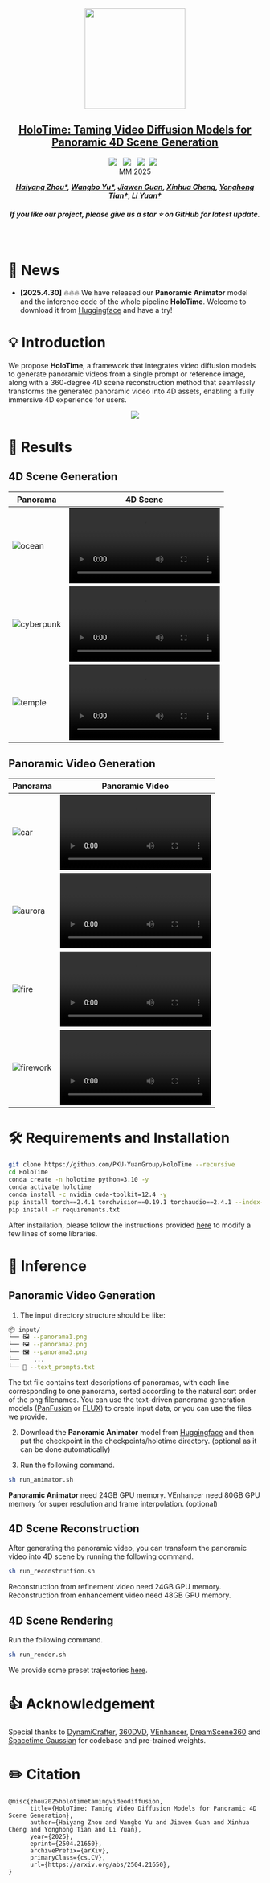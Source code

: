 <div align="center">
<img src='assets/logo.png' style="height:200px"></img>
<h2 align="center"> <a href="https://github.com/PKU-YuanGroup/HoloTime/">HoloTime: Taming Video Diffusion Models for Panoramic 4D Scene Generation</a></h2>
 <a href='https://arxiv.org/abs/2504.21650'><img src='https://img.shields.io/badge/arXiv-2504.21650-b31b1b.svg'></a> &nbsp;
 <a href='https://zhouhyocean.github.io/holotime/'><img src='https://img.shields.io/badge/Project-Page-Green'></a> &nbsp;
 <a href='https://www.youtube.com/watch?v=reJ7H-Pe2MQ'><img src='https://img.shields.io/badge/Youtube-Video-b31b1b.svg'></a>&nbsp;
 <a href='https://huggingface.co/Marblueocean/HoloTime'><img src='https://img.shields.io/badge/%F0%9F%A4%97%20Hugging%20Face-Model-blue'></a> &nbsp;

<br>
 MM 2025

_**[Haiyang Zhou*](), [Wangbo Yu*](https://scholar.google.com/citations?user=UOE8-qsAAAAJ&hl=zh-CN), [Jiawen Guan](), [Xinhua Cheng](https://cxh0519.github.io/), [Yonghong Tian&dagger;](https://www.pkuml.org/staff/yhtian.html), [Li Yuan&dagger;](https://yuanli2333.github.io/)**_
<h5 align="center"> If you like our project, please give us a star ⭐ on GitHub for latest update. </h5>


<br>

</div>

# 📰 News

* **[2025.4.30]**  🔥🔥🔥 We have released our **Panoramic Animator** model and the inference code of the whole pipeline **HoloTime**.  Welcome to download it from [Huggingface](https://huggingface.co/Marblueocean/HoloTime) and have a try!


# 💡 Introduction

We propose **HoloTime**, a framework that integrates video diffusion models to generate panoramic videos from a single prompt or reference image, along with a 360-degree 4D scene reconstruction method that seamlessly transforms the generated panoramic video into 4D assets, enabling a fully immersive 4D experience for users.

<div align="center">
  <img src="assets/method.png" style="max-width: 90%;">
</div>

# 🚀 Results

## 4D Scene Generation

<table>
  <thead>
    <tr>
      <th>Panorama</th>
      <th>4D Scene</th>
    </tr>
  </thead>
  <tbody>
    <tr>
      <td>
        <img src="./assets/4dscene/ocean2.png" alt="ocean">
      </td>
      <td>
        <video src="https://github.com/user-attachments/assets/7a3b6ecd-23b2-4c7f-a5d6-14aad4d9bf0a" autoplay controls></video>
      </td>
    </tr>
    <tr>
      <td>
        <img src="./assets/4dscene/cyberpunk.png" alt="cyberpunk">
      </td>
      <td>
        <video src="https://github.com/user-attachments/assets/59e916b8-e457-4b88-b80e-aa8c45db0d24" autoplay controls></video>
      </td>
    </tr>
    <tr>
      <td>
        <img src="./assets/4dscene/temple.png" alt="temple">
      </td>
      <td>
        <video src="https://github.com/user-attachments/assets/fa023f08-04ff-4772-96a4-1976998dae79" autoplay controls></video>
      </td>
    </tr>
  </tbody>
</table>

## Panoramic Video Generation

<table>
  <thead>
    <tr>
      <th>Panorama</th>
      <th>Panoramic Video</th>
    </tr>
  </thead>
  <tbody>
    <tr>
      <td>
        <img src="./assets/pano/car.png" alt="car">
      </td>
      <td>
        <video src="https://github.com/user-attachments/assets/a507a6a3-a3db-4bed-89be-6ce1af0f446d" autoplay controls></video>
      </td>
    </tr>
    <tr>
      <td>
        <img src="./assets/pano/aurora.png" alt="aurora">
      </td>
      <td>
        <video src="https://github.com/user-attachments/assets/44e2b221-0848-4308-9679-cbf2379cf22b" autoplay controls></video>
      </td>
    </tr>
    <tr>
      <td>
        <img src="./assets/pano/fire.png" alt="fire">
      </td>
      <td>
        <video src="https://github.com/user-attachments/assets/2088c136-984f-4591-92f7-f4f978740e90" autoplay controls></video>
      </td>
    </tr>
    <tr>
      <td>
        <img src="./assets/pano/firework.png" alt="firework">
      </td>
      <td>
        <video src="https://github.com/user-attachments/assets/95cf74da-aa74-4c47-8314-a0990cb8cd43" autoplay controls></video>
      </td>
    </tr>
  </tbody>
</table>

# 🛠️ Requirements and Installation

```bash
git clone https://github.com/PKU-YuanGroup/HoloTime --recursive
cd HoloTime
conda create -n holotime python=3.10 -y
conda activate holotime
conda install -c nvidia cuda-toolkit=12.4 -y
pip install torch==2.4.1 torchvision==0.19.1 torchaudio==2.4.1 --index-url https://download.pytorch.org/whl/cu124
pip install -r requirements.txt
```
After installation, please follow the instructions provided [here](./installation/README.md) to modify a few lines of some libraries.

# 🤖 Inference

## Panoramic Video Generation

1. The input directory structure should be like:
```bash
📦 input/
└── 🖼️ --panorama1.png
└── 🖼️ --panorama2.png
└── 🖼️ --panorama3.png
└──    ...
└── 📄 --text_prompts.txt
```
The txt file contains text descriptions of panoramas, with each line corresponding to one panorama, sorted according to the natural sort order of the png filenames.
You can use the text-driven panorama generation models ([PanFusion](https://github.com/chengzhag/PanFusion) or [FLUX](https://huggingface.co/jbilcke-hf/flux-dev-panorama-lora-2)) to create input data, or you can use the files we provide.

2. Download the **Panoramic Animator** model from [Huggingface](https://huggingface.co/Marblueocean/HoloTime) and then put the checkpoint in the checkpoints/holotime directory. (optional as it can be done automatically)

3. Run the following command.
```bash
sh run_animator.sh
```
**Panoramic Animator** need 24GB GPU memory.
VEnhancer need 80GB GPU memory for super resolution and frame interpolation. (optional) 

## 4D Scene Reconstruction
After generating the panoramic video, you can transform the panoramic video into 4D scene by running the following command.
```bash
sh run_reconstruction.sh
```
Reconstruction from refinement video need 24GB GPU memory.
Reconstruction from enhancement video need 48GB GPU memory.

## 4D Scene Rendering
Run the following command.
```bash
sh run_render.sh
```
We provide some preset trajectories [here](utils/trajectory.py).


# 👍 Acknowledgement

Special thanks to [DynamiCrafter](https://github.com/Doubiiu/DynamiCrafter), [360DVD](https://github.com/Akaneqwq/360DVD), [VEnhancer](https://github.com/Vchitect/VEnhancer), [DreamScene360](https://github.com/ShijieZhou-UCLA/DreamScene360) and [Spacetime Gaussian](https://github.com/oppo-us-research/SpacetimeGaussians) for codebase and pre-trained weights.

# ✏️ Citation

```
@misc{zhou2025holotimetamingvideodiffusion,
      title={HoloTime: Taming Video Diffusion Models for Panoramic 4D Scene Generation}, 
      author={Haiyang Zhou and Wangbo Yu and Jiawen Guan and Xinhua Cheng and Yonghong Tian and Li Yuan},
      year={2025},
      eprint={2504.21650},
      archivePrefix={arXiv},
      primaryClass={cs.CV},
      url={https://arxiv.org/abs/2504.21650}, 
}
```
